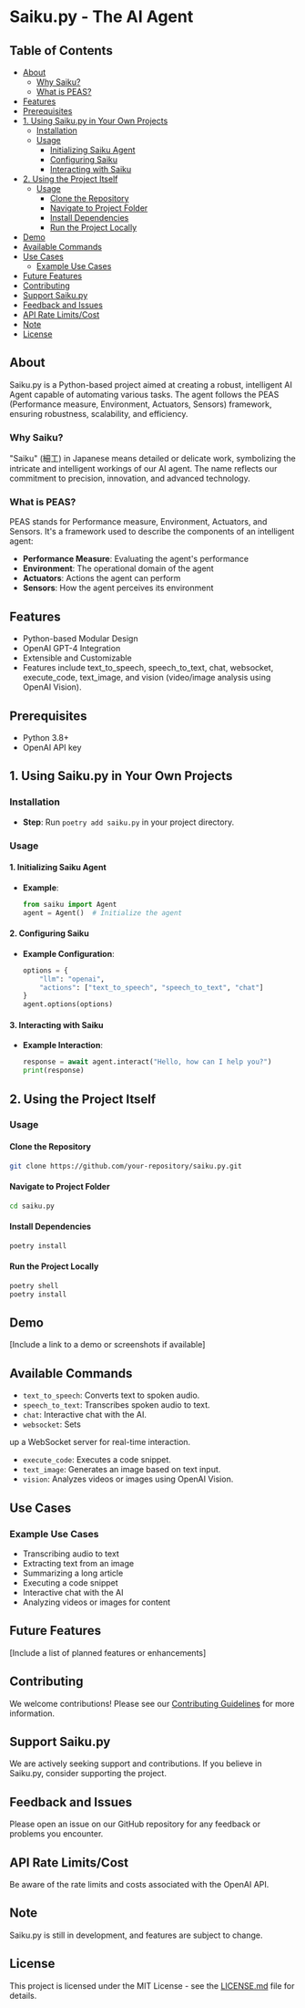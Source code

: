 # Saiku.py - The AI Agent

<!-- <b><a href="https://saiku.mintlify.app/">Read our documentation</a></b> -->

## Table of Contents

- [About](#about)
  - [Why Saiku?](#why-saiku)
  - [What is PEAS?](#what-is-peas)
- [Features](#features)
- [Prerequisites](#prerequisites)
- [1. Using Saiku.py in Your Own Projects](#1-using-saikupy-in-your-own-projects)
  - [Installation](#installation)
  - [Usage](#usage)
    - [Initializing Saiku Agent](#initializing-saiku-agent)
    - [Configuring Saiku](#configuring-saiku)
    - [Interacting with Saiku](#interacting-with-saiku)
- [2. Using the Project Itself](#2-using-the-project-itself)
  - [Usage](#usage-1)
    - [Clone the Repository](#clone-the-repository)
    - [Navigate to Project Folder](#navigate-to-project-folder)
    - [Install Dependencies](#install-dependencies)
    - [Run the Project Locally](#run-the-project-locally)
- [Demo](#demo)
- [Available Commands](#available-commands)
- [Use Cases](#use-cases)
  - [Example Use Cases](#example-use-cases)
- [Future Features](#future-features)
- [Contributing](#contributing)
- [Support Saiku.py](#support-saikupy)
- [Feedback and Issues](#feedback-and-issues)
- [API Rate Limits/Cost](#api-rate-limitscost)
- [Note](#note)
- [License](#license)

## About

Saiku.py is a Python-based project aimed at creating a robust, intelligent AI Agent capable of automating various tasks. The agent follows the PEAS (Performance measure, Environment, Actuators, Sensors) framework, ensuring robustness, scalability, and efficiency.

### Why Saiku?

"Saiku" (細工) in Japanese means detailed or delicate work, symbolizing the intricate and intelligent workings of our AI agent. The name reflects our commitment to precision, innovation, and advanced technology.

### What is PEAS?

PEAS stands for Performance measure, Environment, Actuators, and Sensors. It's a framework used to describe the components of an intelligent agent:

- **Performance Measure**: Evaluating the agent's performance
- **Environment**: The operational domain of the agent
- **Actuators**: Actions the agent can perform
- **Sensors**: How the agent perceives its environment

## Features

- Python-based Modular Design
- OpenAI GPT-4 Integration
- Extensible and Customizable
- Features include text_to_speech, speech_to_text, chat, websocket, execute_code, text_image, and vision (video/image analysis using OpenAI Vision).

## Prerequisites

- Python 3.8+
- OpenAI API key

## 1. Using Saiku.py in Your Own Projects

### Installation

- **Step**: Run `poetry add saiku.py` in your project directory.

### Usage

#### 1. Initializing Saiku Agent

- **Example**: 
  ```python
  from saiku import Agent
  agent = Agent()  # Initialize the agent
  ```

#### 2. Configuring Saiku

- **Example Configuration**:
  ```python
  options = {
      "llm": "openai",
      "actions": ["text_to_speech", "speech_to_text", "chat"]
  }
  agent.options(options)
  ```

#### 3. Interacting with Saiku

- **Example Interaction**:
  ```python
  response = await agent.interact("Hello, how can I help you?")
  print(response)
  ```

## 2. Using the Project Itself

### Usage

#### Clone the Repository
```bash
git clone https://github.com/your-repository/saiku.py.git
```

#### Navigate to Project Folder
```bash
cd saiku.py
```

#### Install Dependencies
```bash
poetry install
```

#### Run the Project Locally
```bash
poetry shell
poetry install
```

## Demo

[Include a link to a demo or screenshots if available]

## Available Commands

- `text_to_speech`: Converts text to spoken audio.
- `speech_to_text`: Transcribes spoken audio to text.
- `chat`: Interactive chat with the AI.
- `websocket`: Sets

 up a WebSocket server for real-time interaction.
- `execute_code`: Executes a code snippet.
- `text_image`: Generates an image based on text input.
- `vision`: Analyzes videos or images using OpenAI Vision.

## Use Cases

### Example Use Cases

- Transcribing audio to text
- Extracting text from an image
- Summarizing a long article
- Executing a code snippet
- Interactive chat with the AI
- Analyzing videos or images for content

## Future Features

[Include a list of planned features or enhancements]

## Contributing

We welcome contributions! Please see our [Contributing Guidelines](CONTRIBUTING.md) for more information.

## Support Saiku.py

We are actively seeking support and contributions. If you believe in Saiku.py, consider supporting the project.

## Feedback and Issues

Please open an issue on our GitHub repository for any feedback or problems you encounter.

## API Rate Limits/Cost

Be aware of the rate limits and costs associated with the OpenAI API.

## Note

Saiku.py is still in development, and features are subject to change.

## License

This project is licensed under the MIT License - see the [LICENSE.md](LICENSE.md) file for details.